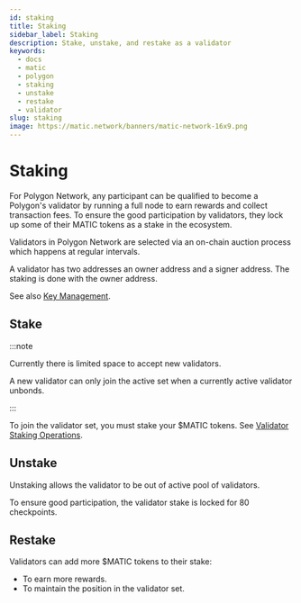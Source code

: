 ```yaml
---
id: staking
title: Staking
sidebar_label: Staking
description: Stake, unstake, and restake as a validator
keywords:
  - docs
  - matic
  - polygon
  - staking
  - unstake
  - restake
  - validator
slug: staking
image: https://matic.network/banners/matic-network-16x9.png 
---
```


# Staking

For Polygon Network, any participant can be qualified to become a Polygon's validator by running a full node to earn rewards and collect transaction fees. To ensure the good participation by validators, they lock up some of their MATIC tokens as a stake in the ecosystem.

Validators in Polygon Network are selected via an on-chain auction process which happens at regular intervals.

A validator has two addresses an owner address and a signer address. The staking is done with the owner address.

See also [Key Management](key-management.md).

## Stake

:::note

Currently there is limited space to accept new validators.

A new validator can only join the active set when a currently active validator unbonds.

:::

To join the validator set, you must stake your $MATIC tokens. See [Validator Staking Operations](/docs/maintain/validate/validator-staking-operations).

## Unstake

Unstaking allows the validator to be out of active pool of validators.

To ensure good participation, the validator stake is locked for 80 checkpoints.

## Restake

Validators can add more $MATIC tokens to their stake:

* To earn more rewards.
* To maintain the position in the validator set.

